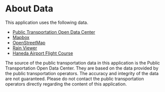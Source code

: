 # About Data

This application uses the following data.

- [Public Transportation Open Data Center](https://www.odpt.org/en/)
- [Mapbox](https://www.mapbox.com)
- [OpenStreetMap](https://www.openstreetmap.org)
- [Rain Viewer](https://www.rainviewer.com)
- [Haneda Airport Flight Course](https://www.ntrack.mlit.go.jp)

The source of the public transportation data in this application is the Public Transportation Open Data Center. They are based on the data provided by the public transportation operators. The accuracy and integrity of the data are not guaranteed. Please do not contact the public transportation operators directly regarding the content of this application.
